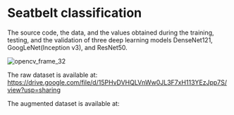 # Seatbelt classification

The source code, the data, and the values obtained during the training, testing, and the validation of three deep learning models DenseNet121, GoogLeNet(Inception v3), and ResNet50.

![opencv_frame_32](https://user-images.githubusercontent.com/83386897/116504988-aa71bf80-a8f4-11eb-9659-61a33113752d.png)


The raw dataset is available at: https://drive.google.com/file/d/15PHvDVHQLVnWw0JL3F7xH113YEzJpp7S/view?usp=sharing

The augmented dataset is available at: 
